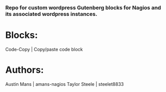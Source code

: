 ### Repo for custom wordpress Gutenberg blocks for Nagios and its associated wordpress instances.

# Blocks:
Code-Copy | Copy/paste code block

#  Authors: 
Austin Mans | amans-nagios
Taylor Steele | steelet8833
